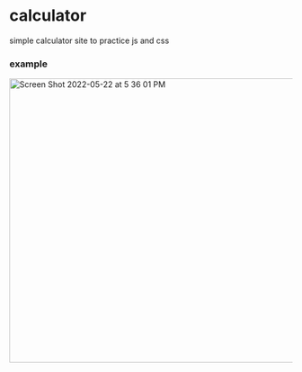 # calculator
simple calculator site to practice js and css
<h3>example</h3>
<img width="506" alt="Screen Shot 2022-05-22 at 5 36 01 PM" src="https://user-images.githubusercontent.com/84037300/169723481-026c39dc-be07-4349-b128-8b609f2592f1.png">
